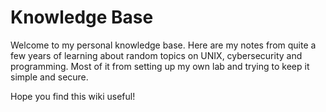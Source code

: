 # Knowledge Base

Welcome to my personal knowledge base. Here are my notes from quite a few years of learning about random topics on UNIX, cybersecurity and programming. Most of it from setting up my own lab and trying to keep it simple and secure.

Hope you find this wiki useful!